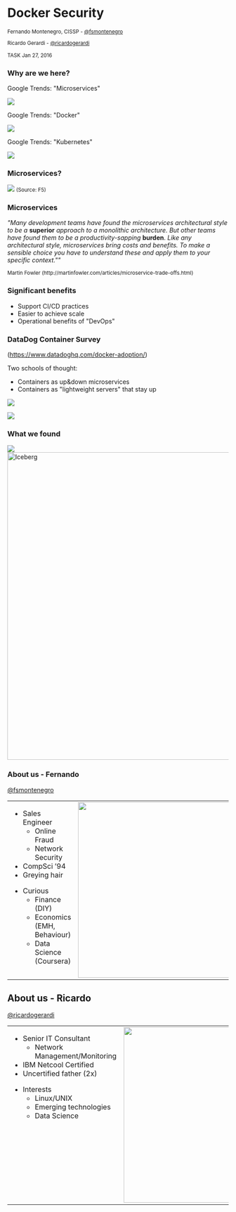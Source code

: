 # Docker Security

<small>

Fernando Montenegro, CISSP - [@fsmontenegro](https://twitter.com/fsmontenegro)

Ricardo Gerardi - [@ricardogerardi](https://twitter.com/ricardogerardi)

TASK Jan 27, 2016
</small>



### Why are we here?

Google Trends: "Microservices"

![](http://fsmontenegro.github.io/dockersec/images/microservicesGT.png)


Google Trends:  "Docker"

![](http://fsmontenegro.github.io/dockersec/images/DockerGT.png)


Google Trends: "Kubernetes"

![](http://fsmontenegro.github.io/dockersec/images/kubernetesGT.png)



### Microservices?
![](http://fsmontenegro.github.io/dockersec/images/microservicesF5.png)
<small>
(Source: F5)
</small>


### Microservices
*"Many development teams have found the microservices architectural style to be a* **superior** *approach to a monolithic architecture. But other teams have found them to be a productivity-sapping* **burden**. *Like any architectural style, microservices bring costs and benefits. To make a sensible choice you have to understand these and apply them to your specific context.""*

<small>
Martin Fowler (http://martinfowler.com/articles/microservice-trade-offs.html)
</small>


### Significant benefits
* Support CI/CD practices
* Easier to achieve scale
* Operational benefits of "DevOps"



### DataDog Container Survey

(https://www.datadoghq.com/docker-adoption/)

Two schools of thought:
* Containers as up&down microservices
* Containers as "lightweight servers" that stay up


![](http://fsmontenegro.github.io/dockersec/images/ddContainerTypes.png)


![](http://fsmontenegro.github.io/dockersec/images/ddContainerLife.png)



### What we found

<img src="http://fsmontenegro.github.io/dockersec/images/Dwarrowdelf_LoTR.png">


<img src="http://fsmontenegro.github.io/dockersec/images/DockerIceberg.jpg"  height="700" alt="Iceberg">



### About us - Fernando
[@fsmontenegro](https://twitter.com/fsmontenegro)

<table>
<tr>
<td style="vertical-align: top;">
<ul>
<li>Sales Engineer
<ul>
<li>Online Fraud
<li>Network Security
</ul>
<li>CompSci ’94
<li>Greying hair
</ul>
<ul>
<li>Curious
<ul>
<li>Finance (DIY)
<li>Economics (EMH, Behaviour)
<li>Data Science (Coursera)
</ul>
</td>

<td style="vertical-align: top;">
<img src="http://fsmontenegro.github.io/dockersec/images/fmcat.png" height="400">
</td>
</tr>
</table>



## About us - Ricardo

[@ricardogerardi](https://twitter.com/ricardogerardi)

<table>
<tr>
<td style="vertical-align: top;">
<ul>
<li>Senior IT Consultant
<ul>
<li>Network Management/Monitoring
</ul>
<li>IBM Netcool Certified
<li>Uncertified father (2x)
</ul>

<ul>
<li>Interests
<ul>
<li>Linux/UNIX
<li>Emerging technologies
<li>Data Science
</ul>
</td>

<td style="vertical-align: top;">
<img src="http://fsmontenegro.github.io/dockersec/images/tux_darkvador.png" height="400">
</td>
</tr>
</table>
